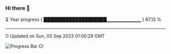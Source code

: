 ### Hi there 👋

⏳ Year progress { ████████████████████▁▁▁▁▁▁▁▁▁▁ } 67.13 %

---

⏰ Updated on Sun, 03 Sep 2023 01:00:29 GMT

![Progress Bar CI](https://github.com/liununu/liununu/workflows/Progress%20Bar%20CI/badge.svg)
